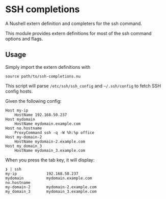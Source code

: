 # SSH completions

A Nushell extern definition and completers for the ssh command.

This module provides extern definitions for most of the ssh command options and flags.

## Usage

Simply import the extern definitions with

```nu
source path/to/ssh-completions.nu
```

This script will parse `/etc/ssh/ssh_config` and `~/.ssh/config` to fetch SSH config hosts.

Given the following config:

```
Host my-ip
    HostName 192.168.50.237
Host mydomain
    HostName mydomain.example.com
Host no.hostname
    ProxyCommand ssh -q -W %h:%p office
Host my-domain-2
    HostName mydomain-2.example.com
Host my_domain_3
    HostName mydomain_3.example.com
```

When you press the tab key, it will display:

```
❯ | ssh
my-ip             192.168.50.237
mydomain          mydomain.example.com
no.hostname
my-domain-2       mydomain-2.example.com
my_domain_3       mydomain_3.example.com

```
